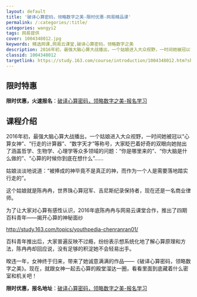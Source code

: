 ```yaml
---
layout: default
title: '破译心算密码，领略数字之美-限时优惠-网易精品课'
permalink: /:categories/:title/
categories: wangyi2
tags: 网易提供
cover: 1004348012.jpg
keywords: 精选网课,网易云课堂,破译心算密码，领略数字之美
description: 2016年初，最强大脑心算大战播出，一个姑娘进入大众视野，一时间她被冠以“心算女神”、“行走的计算器”、“数字天才”等称
classid: 1004348012
targetlink: https://study.163.com/course/introduction/1004348012.htm?share=1&shareId=1025206652&utm_campaign=share&utm_medium=iphoneShare&utm_source=&utm_u=1025206652
---
```


## 限时特惠

**限时优惠，火速报名**：[破译心算密码，领略数字之美-报名学习](https://study.163.com/course/introduction/1004348012.htm?share=1&shareId=1025206652&utm_campaign=share&utm_medium=iphoneShare&utm_source=&utm_u=1025206652)

## 课程介绍

2016年初，最强大脑心算大战播出，一个姑娘进入大众视野，一时间她被冠以“心算女神”、“行走的计算器”、“数字天才”等称号，大家眨巴着好奇的双眼向她抛出了涵盖哲学、生物学、心理学等众多领域的问题：“你是哪里来的”、“你大脑是什么做的”、“心算的时候你到底在想什么”……



姑娘淡淡地说道：“被捧成的神毕竟不是真正的神，而作为一个人是需要落地踏实行走的”。



这个姑娘就是陈冉冉，世界珠心算冠军、吉尼斯纪录保持者，现在还是一名商业律师。



为了让大家对心算有感性认识，2016年底陈冉冉与网易云课堂合作，推出了四期百科青年——揭开心算的神秘面纱

http://study.163.com/topics/youthpedia-chenranran01/



百科青年推出后，大家普遍反映不过瘾，纷纷表示想系统化地了解心算原理和方法，陈冉冉却回应说，没有足够的积淀她不会轻易出手。



暌违一年，女神终于归来，带来了她诚意满满的作品——《破译心算密码，领略数字之美》。现在，就跟女神一起去心算的殿堂溜达一圈，看看里面到底藏着什么密室和机关吧！

**限时优惠，报名地址**：[破译心算密码，领略数字之美-报名学习](https://study.163.com/course/introduction/1004348012.htm?share=1&shareId=1025206652&utm_campaign=share&utm_medium=iphoneShare&utm_source=&utm_u=1025206652)

